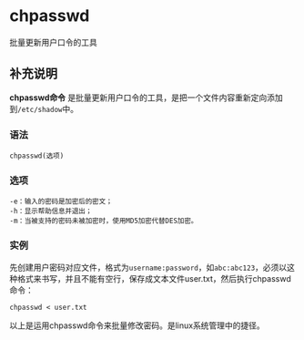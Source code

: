 chpasswd
===

批量更新用户口令的工具

## 补充说明

**chpasswd命令** 是批量更新用户口令的工具，是把一个文件内容重新定向添加到`/etc/shadow`中。

###  语法

```shell
chpasswd(选项)
```

###  选项

```shell
-e：输入的密码是加密后的密文；
-h：显示帮助信息并退出；
-m：当被支持的密码未被加密时，使用MD5加密代替DES加密。
```

###  实例

先创建用户密码对应文件，格式为`username:password`，如`abc:abc123`，必须以这种格式来书写，并且不能有空行，保存成文本文件user.txt，然后执行chpasswd命令：

```shell
chpasswd < user.txt
```

以上是运用chpasswd命令来批量修改密码。是linux系统管理中的捷径。


